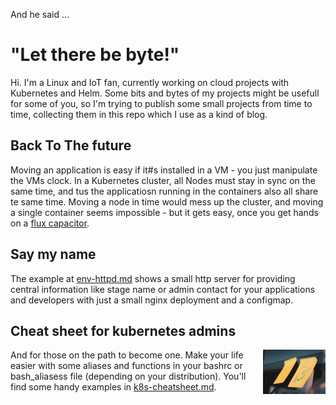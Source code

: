 And he said ...
# "Let there be byte!"

Hi. I'm a Linux and IoT fan, currently working on cloud projects with Kubernetes and Helm. Some bits and bytes of my projects might be usefull for some of you, so I'm trying to publish some small projects from time to time, collecting them in this repo which I use as a kind of blog.

## Back To The future
Moving an application is easy if it#s installed in a VM - you just manipulate the VMs clock. In a Kubernetes cluster, all Nodes must stay in sync on the same time, and tus the applicatiosn running in the containers also all share te same time. Moving a node in time would mess up the cluster, and moving a single container seems impossible - but it gets easy, once you get hands on a [flux capacitor](backToTheFuture.md).

## Say my name
The example at [env-httpd.md](env-httpd.md) shows a small http server for providing central information like stage name or admin contact for your applications and developers with just a small nginx deployment and a configmap.

## Cheat sheet for kubernetes admins

<img src="img/postit_640px.jpg" width="100" align="right"/>And for those on the path to become one. Make your life easier with some aliases and functions in your bashrc or bash_aliasess file (depending on your distribution). You'll find some handy examples in [k8s-cheatsheet.md](k8s-cheatsheet.md).
